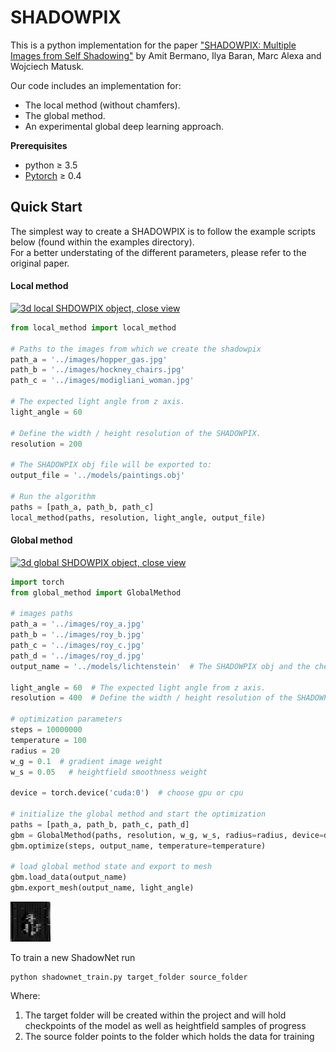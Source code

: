 # SHADOWPIX

This is a python implementation for the paper <a href="https://people.csail.mit.edu/wojciech/SHADOWPIX/index.html" target="_blank">"SHADOWPIX: Multiple Images from Self Shadowing"</a> by Amit Bermano, Ilya Baran, Marc Alexa and Wojciech Matusk.

Our code includes an implementation for:
- The local method (without chamfers).
- The global method.
- An experimental global deep learning approach.

**Prerequisites**
* python  ≥ 3.5
* <a href="https://pytorch.org/" target="_blank">Pytorch</a> ≥ 0.4

## Quick Start
The simplest way to create a SHADOWPIX is to follow the example scripts below (found within the examples directory).<br/>
For a better understating of the different parameters, please refer to the original paper.

#### Local method
<a href="###" style= "cursor: text;"><img style= "cursor: text;" src="http://www.pxcm.org/shadowpix/local_view_small.png" title="3d local SHDOWPIX object, close view"></a>
```python
from local_method import local_method

# Paths to the images from which we create the shadowpix
path_a = '../images/hopper_gas.jpg'
path_b = '../images/hockney_chairs.jpg'
path_c = '../images/modigliani_woman.jpg'

# The expected light angle from z axis. 
light_angle = 60

# Define the width / height resolution of the SHADOWPIX.
resolution = 200

# The SHADOWPIX obj file will be exported to:
output_file = '../models/paintings.obj'

# Run the algorithm
paths = [path_a, path_b, path_c]
local_method(paths, resolution, light_angle, output_file)
```


#### Global method
<a href="###" style= "cursor: text;"><img style= "cursor: text;" src="http://www.pxcm.org/shadowpix/global_view_small.png" title="3d global SHDOWPIX object, close view"></a>
```python
import torch
from global_method import GlobalMethod

# images paths
path_a = '../images/roy_a.jpg'
path_b = '../images/roy_b.jpg'
path_c = '../images/roy_c.jpg'
path_d = '../images/roy_d.jpg'
output_name = '../models/lichtenstein'  # The SHADOWPIX obj and the checkpoints file will be exported to here

light_angle = 60  # The expected light angle from z axis.
resolution = 400  # Define the width / height resolution of the SHADOWPIX.

# optimization parameters
steps = 10000000
temperature = 100
radius = 20
w_g = 0.1  # gradient image weight
w_s = 0.05   # heightfield smoothness weight

device = torch.device('cuda:0')  # choose gpu or cpu

# initialize the global method and start the optimization
paths = [path_a, path_b, path_c, path_d]
gbm = GlobalMethod(paths, resolution, w_g, w_s, radius=radius, device=device)
gbm.optimize(steps, output_name, temperature=temperature)

# load global method state and export to mesh
gbm.load_data(output_name)
gbm.export_mesh(output_name, light_angle)
```

<a href="###" style= "cursor: text;"><img style= "cursor: text;" src="https://github.com/amirhertz/shadowpix/blob/master/heightfield_321.png" title="ShadowNet Heightfield example"></a>

To train a new ShadowNet run 
```
python shadownet_train.py target_folder source_folder
```
Where:
 
 1. The target folder will be created within the project and will hold checkpoints of the model as well as heightfield samples of progress
 2. The source folder points to the folder which holds the data for training 